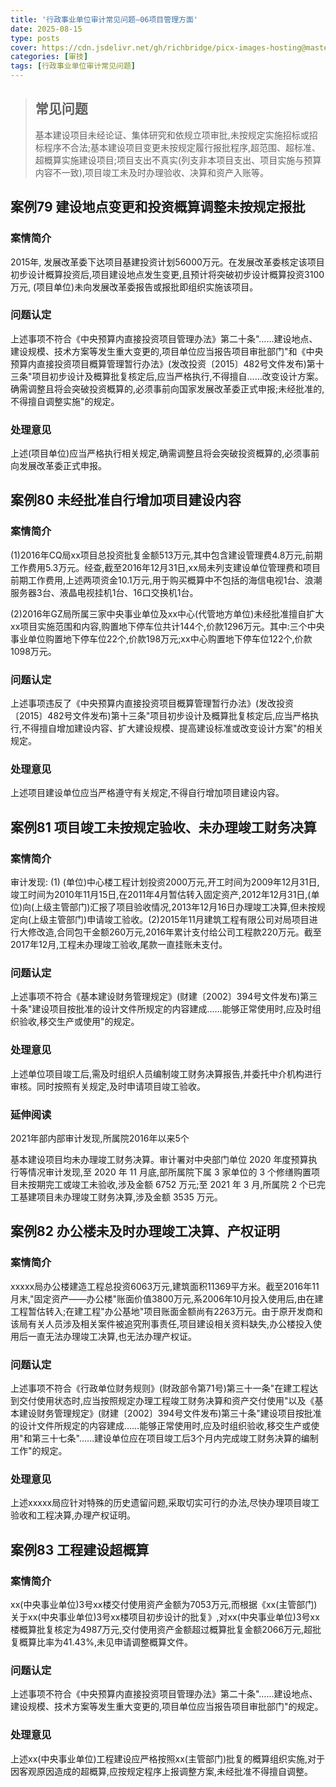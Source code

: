 ```yaml
---
title: '行政事业单位审计常见问题—06项目管理方面'
date: 2025-08-15
type: posts
cover: https://cdn.jsdelivr.net/gh/richbridge/picx-images-hosting@master/thumbnail/审技.jpg
categories: [审技]
tags: [行政事业单位审计常见问题]
---
```


> ## 常见问题
> 
> 基本建设项目未经论证、集体研究和依规立项审批,未按规定实施招标或招标程序不合法;基本建设项目变更未按规定履行报批程序,超范围、超标准、超概算实施建设项目;项目支出不真实(列支非本项目支出、项目实施与预算内容不一致),项目竣工未及时办理验收、决算和资产入账等。

## 案例79 建设地点变更和投资概算调整未按规定报批

### 案情简介

2015年, 发展改革委下达项目基建投资计划56000万元。在发展改革委核定该项目初步设计概算投资后,项目建设地点发生变更,且预计将突破初步设计概算投资3100万元, (项目单位)未向发展改革委报告或报批即组织实施该项目。

### 问题认定

上述事项不符合《中央预算内直接投资项目管理办法》第二十条"……建设地点、建设规模、技术方案等发生重大变更的,项目单位应当报告项目审批部门"和《中央预算内直接投资项目概算管理暂行办法》(发改投资〔2015〕482号文件发布)第十三条"项目初步设计及概算批复核定后,应当严格执行,不得擅自……改变设计方案。确需调整且将会突破投资概算的,必须事前向国家发展改革委正式申报;未经批准的,不得擅自调整实施"的规定。

### 处理意见

上述(项目单位)应当严格执行相关规定,确需调整且将会突破投资概算的,必须事前向发展改革委正式申报。

## 案例80 未经批准自行增加项目建设内容

### 案情简介

(1)2016年CQ局xx项目总投资批复金额513万元,其中包含建设管理费4.8万元,前期工作费用5.3万元。经查,截至2016年12月31日,xx局未列支建设单位管理费和项目前期工作费用,上述两项资金10.1万元,用于购买概算中不包括的海信电视1台、浪潮服务器3台、液晶电视挂机1台、16口交换机1台。

(2)2016年GZ局所属三家中央事业单位及xx中心(代管地方单位)未经批准擅自扩大xx项目实施范围和内容,购置地下停车位共计144个,价款1296万元。其中:三个中央事业单位购置地下停车位22个,价款198万元;xx中心购置地下停车位122个,价款1098万元。

### 问题认定

上述事项违反了《中央预算内直接投资项目概算管理暂行办法》(发改投资〔2015〕482号文件发布)第十三条"项目初步设计及概算批复核定后,应当严格执行,不得擅自增加建设内容、扩大建设规模、提高建设标准或改变设计方案"的相关规定。

### 处理意见

上述项目建设单位应当严格遵守有关规定,不得自行增加项目建设内容。

## 案例81 项目竣工未按规定验收、未办理竣工财务决算

### 案情简介

审计发现: (1) (单位)中心楼工程计划投资2000万元,开工时间为2009年12月31日,竣工时间为2010年11月15日,在2011年4月暂估转入固定资产,2012年12月31日,(单位)向(上级主管部门)汇报了项目验收情况,2013年12月16日办理竣工决算,但未按规定向(上级主管部门)申请竣工验收。(2)2015年11月建筑工程有限公司对局项目进行大修改造,合同包干金额260万元,2016年累计支付给公司工程款220万元。截至2017年12月,工程未办理竣工验收,尾款一直挂账未支付。

### 问题认定

上述事项不符合《基本建设财务管理规定》(财建〔2002〕394号文件发布)第三十条"建设项目按批准的设计文件所规定的内容建成……能够正常使用时,应及时组织验收,移交生产或使用"的规定。

### 处理意见

上述单位项目竣工后,需及时组织人员编制竣工财务决算报告,并委托中介机构进行审核。同时按照有关规定,及时申请项目竣工验收。

### 延伸阅读

2021年部内部审计发现,所属院2016年以来5个

基本建设项目均未办理竣工财务决算。审计署对中央部门单位 2020 年度预算执行等情况审计发现,至 2020 年 11 月底,部所属院下属 3 家单位的 3 个修缮购置项目未按期完工或竣工未验收,涉及金额 6752 万元;至 2021 年 3 月,所属院 2 个已完工基建项目未办理竣工财务决算,涉及金额 3535 万元。

## 案例82 办公楼未及时办理竣工决算、产权证明

### 案情简介

xxxxx局办公楼建造工程总投资6063万元,建筑面积11369平方米。截至2016年11月末,"固定资产——办公楼"账面价值3800万元,系2006年10月投入使用后,由在建工程暂估转入;在建工程"办公基地"项目账面金额尚有2263万元。由于原开发商和该局有关人员涉及相关案件被追究刑事责任,项目建设相关资料缺失,办公楼投入使用后一直无法办理竣工决算,也无法办理产权证。

### 问题认定

上述事项不符合《行政单位财务规则》(财政部令第71号)第三十一条"在建工程达到交付使用状态时,应当按照规定办理工程竣工财务决算和资产交付使用"以及《基本建设财务管理规定》(财建〔2002〕394号文件发布)第三十条"建设项目按批准的设计文件所规定的内容建成……能够正常使用时,应及时组织验收,移交生产或使用"和第三十七条"……建设单位应在项目竣工后3个月内完成竣工财务决算的编制工作"的规定。

### 处理意见

上述xxxxx局应针对特殊的历史遗留问题,采取切实可行的办法,尽快办理项目竣工验收和工程决算,办理产权证明。

## 案例83 工程建设超概算

### 案情简介

xx(中央事业单位)3号xx楼交付使用资产金额为7053万元,而根据《xx(主管部门)关于xx(中央事业单位)3号xx楼项目初步设计的批复》,对xx(中央事业单位)3号xx楼概算批复核定为4987万元,交付使用资产金额超过概算批复金额2066万元,超批复概算比率为41.43%,未见申请调整概算文件。

### 问题认定

上述事项不符合《中央预算内直接投资项目管理办法》第二十条"……建设地点、建设规模、技术方案等发生重大变更的,项目单位应当报告项目审批部门"的规定。

### 处理意见

上述xx(中央事业单位)工程建设应严格按照xx(主管部门)批复的概算组织实施,对于因客观原因造成的超概算,应按规定程序上报调整方案,未经批准不得擅自调整。